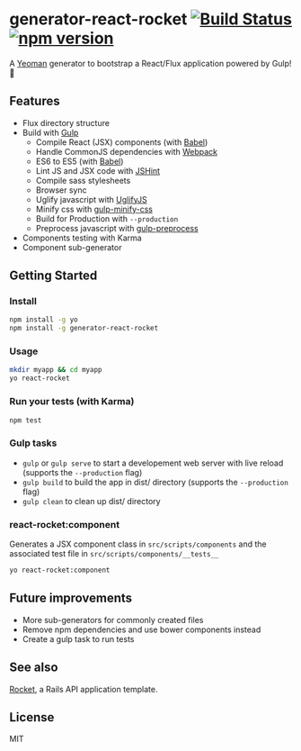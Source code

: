 # generator-react-rocket [![Build Status](https://travis-ci.org/nsarno/generator-react-rocket.svg?branch=master)](https://travis-ci.org/nsarno/generator-react-rocket) [![npm version](https://badge.fury.io/js/generator-react-rocket.svg)](http://badge.fury.io/js/generator-react-rocket)

A [Yeoman](http://yeoman.io/) generator to bootstrap a React/Flux application powered by Gulp! 🚀

## Features

- Flux directory structure
- Build with [Gulp](http://gulpjs.com/)
  - Compile React (JSX) components (with [Babel](https://babeljs.io/))
  - Handle CommonJS dependencies with [Webpack](http://webpack.github.io/)
  - ES6 to ES5 (with [Babel](https://babeljs.io/))
  - Lint JS and JSX code with [JSHint](https://github.com/spalger/gulp-jshint)
  - Compile sass stylesheets
  - Browser sync
  - Uglify javascript with [UglifyJS](https://github.com/terinjokes/gulp-uglify)
  - Minify css with [gulp-minify-css](https://github.com/murphydanger/gulp-minify-css)
  - Build for Production with `--production`
  - Preprocess javascript with [gulp-preprocess](https://github.com/jas/gulp-preprocess)
- Components testing with Karma
- Component sub-generator

## Getting Started

### Install

```bash
npm install -g yo
npm install -g generator-react-rocket
```

### Usage

```bash
mkdir myapp && cd myapp
yo react-rocket
```

### Run your tests (with Karma)

```bash
npm test
```

### Gulp tasks

- `gulp` or `gulp serve` to start a developement web server with live reload (supports the `--production` flag)
- `gulp build` to build the app in dist/ directory (supports the `--production` flag)
- `gulp clean` to clean up dist/ directory

### react-rocket:component

Generates a JSX component class in `src/scripts/components` and the associated test file in `src/scripts/components/__tests__`

```bash
yo react-rocket:component
```

## Future improvements

- More sub-generators for commonly created files
- Remove npm dependencies and use bower components instead
- Create a gulp task to run tests

## See also

[Rocket](https://github.com/nsarno/rocket), a Rails API application template.

## License

MIT

